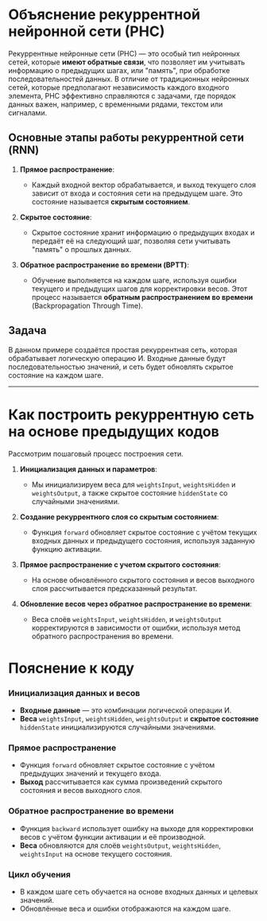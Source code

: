 # Объяснение рекуррентной нейронной сети (РНС)

Рекуррентные нейронные сети (РНС) — это особый тип нейронных сетей, которые **имеют обратные связи**, что позволяет им учитывать информацию о предыдущих шагах, или "память", при обработке последовательностей данных. В отличие от традиционных нейронных сетей, которые предполагают независимость каждого входного элемента, РНС эффективно справляются с задачами, где порядок данных важен, например, с временными рядами, текстом или сигналами.

## Основные этапы работы рекуррентной сети (RNN)

1. **Прямое распространение**: 
   - Каждый входной вектор обрабатывается, и выход текущего слоя зависит от входа и состояния сети на предыдущем шаге. Это состояние называется **скрытым состоянием**.
   
2. **Скрытое состояние**:
   - Скрытое состояние хранит информацию о предыдущих входах и передаёт её на следующий шаг, позволяя сети учитывать "память" о прошлых данных.

3. **Обратное распространение во времени (BPTT)**:
   - Обучение выполняется на каждом шаге, используя ошибки текущего и предыдущих шагов для корректировки весов. Этот процесс называется **обратным распространением во времени** (Backpropagation Through Time).

## Задача
В данном примере создаётся простая рекуррентная сеть, которая обрабатывает логическую операцию И. Входные данные будут последовательностью значений, и сеть будет обновлять скрытое состояние на каждом шаге.

---

# Как построить рекуррентную сеть на основе предыдущих кодов

Рассмотрим пошаговый процесс построения сети.

1. **Инициализация данных и параметров**:
   - Мы инициализируем веса для `weightsInput`, `weightsHidden` и `weightsOutput`, а также скрытое состояние `hiddenState` со случайными значениями.
   
2. **Создание рекуррентного слоя со скрытым состоянием**:
   - Функция `forward` обновляет скрытое состояние с учётом текущих входных данных и предыдущего состояния, используя заданную функцию активации.

3. **Прямое распространение с учетом скрытого состояния**:
   - На основе обновлённого скрытого состояния и весов выходного слоя рассчитывается предсказанный результат.
   
4. **Обновление весов через обратное распространение во времени**:
   - Веса слоёв `weightsInput`, `weightsHidden`, и `weightsOutput` корректируются в зависимости от ошибки, используя метод обратного распространения во времени.

# Пояснение к коду

### Инициализация данных и весов
- **Входные данные** — это комбинации логической операции И.
- **Веса** `weightsInput`, `weightsHidden`, `weightsOutput` и **скрытое состояние** `hiddenState` инициализируются случайными значениями.

### Прямое распространение
- Функция `forward` обновляет скрытое состояние с учётом предыдущих значений и текущего входа.
- **Выход** рассчитывается как сумма произведений скрытого состояния и весов выходного слоя.

### Обратное распространение во времени
- Функция `backward` использует ошибку на выходе для корректировки весов с учётом функции активации и её производной.
- **Веса** обновляются для слоёв `weightsOutput`, `weightsHidden`, `weightsInput` на основе текущего состояния.

### Цикл обучения
- В каждом шаге сеть обучается на основе входных данных и целевых значений.
- Обновлённые веса и ошибки отображаются на каждом шаге.
